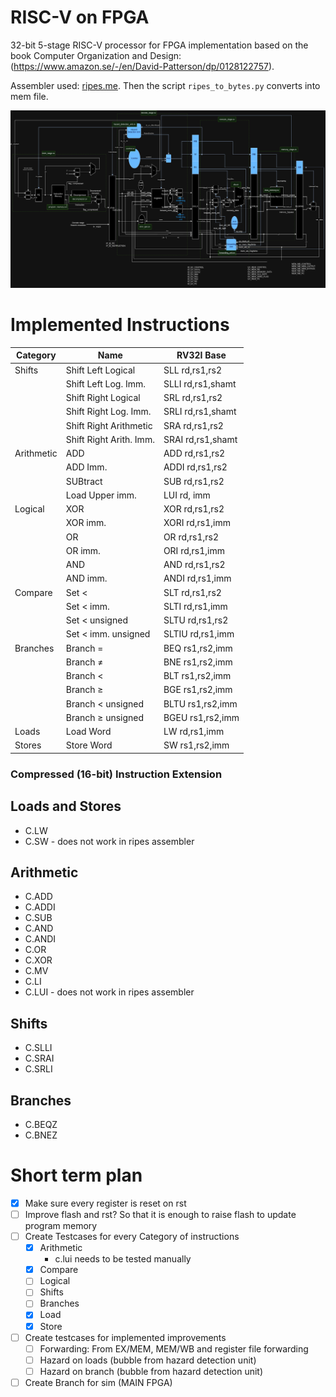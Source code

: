 # RISC-V on FPGA

32-bit 5-stage RISC-V processor for FPGA implementation based on the book Computer Organization and Design: (https://www.amazon.se/-/en/David-Patterson/dp/0128122757).

Assembler used: [ripes.me](https://ripes.me/). Then the script `ripes_to_bytes.py` converts into mem file. 

![alt text](image.png)

# Implemented Instructions
| Category   | Name                    | RV32I Base        |
| ---------- | ----------------------- | ----------------- |
| Shifts     | Shift Left Logical      | SLL  rd,rs1,rs2   |
|            | Shift Left Log. Imm.    | SLLI rd,rs1,shamt |
|            | Shift Right Logical     | SRL rd,rs1,rs2    |
|            | Shift Right Log. Imm.   | SRLI rd,rs1,shamt |
|            | Shift Right Arithmetic  | SRA rd,rs1,rs2    |
|            | Shift Right Arith. Imm. | SRAI rd,rs1,shamt |
| Arithmetic | ADD                     | ADD rd,rs1,rs2    |
|            | ADD Imm.                | ADDI rd,rs1,rs2   |
|            | SUBtract                | SUB rd,rs1,rs2    |
|            | Load Upper imm.         | LUI rd, imm       |
| Logical    | XOR                     | XOR rd,rs1,rs2    |
|            | XOR imm.                | XORI rd,rs1,imm   |
|            | OR                      | OR rd,rs1,rs2     |
|            | OR imm.                 | ORI rd,rs1,imm    |
|            | AND                     | AND rd,rs1,rs2    |
|            | AND imm.                | ANDI rd,rs1,imm   |
| Compare    | Set <                   | SLT rd,rs1,rs2    |
|            | Set < imm.              | SLTI rd,rs1,imm   |
|            | Set < unsigned          | SLTU rd,rs1,rs2   |
|            | Set < imm. unsigned     | SLTIU rd,rs1,imm  |
| Branches   | Branch =                | BEQ rs1,rs2,imm   |
|            | Branch $\neq$           | BNE rs1,rs2,imm   |
|            | Branch <                | BLT rs1,rs2,imm   |
|            | Branch $\ge$            | BGE rs1,rs2,imm   |
|            | Branch < unsigned       | BLTU rs1,rs2,imm  |
|            | Branch $\ge$ unsigned   | BGEU rs1,rs2,imm  |
| Loads      | Load Word               | LW rd,rs1,imm     |
| Stores     | Store Word              | SW rs1,rs2,imm    |

### Compressed (16-bit) Instruction Extension
## Loads and Stores
- C.LW
- C.SW - does not work in ripes assembler
## Arithmetic
- C.ADD
- C.ADDI
- C.SUB
- C.AND
- C.ANDI
- C.OR
- C.XOR
- C.MV
- C.LI
- C.LUI - does not work in ripes assembler
## Shifts
- C.SLLI
- C.SRAI
- C.SRLI
## Branches
- C.BEQZ
- C.BNEZ

# Short term plan
- [x] Make sure every register is reset on rst
- [ ] Improve flash and rst? So that it is enough to raise flash to update program memory
- [ ] Create Testcases for every Category of instructions
  - [x] Arithmetic
    - c.lui needs to be tested manually
  - [x] Compare
  - [ ] Logical
  - [ ] Shifts
  - [ ] Branches
  - [x] Load
  - [x] Store
- [ ] Create testcases for implemented improvements
  - [ ] Forwarding: From EX/MEM, MEM/WB and register file forwarding
  - [ ] Hazard on loads (bubble from hazard detection unit)
  - [ ] Hazard on branch (bubble from hazard detection unit)
- [ ] Create Branch for sim (MAIN FPGA)
